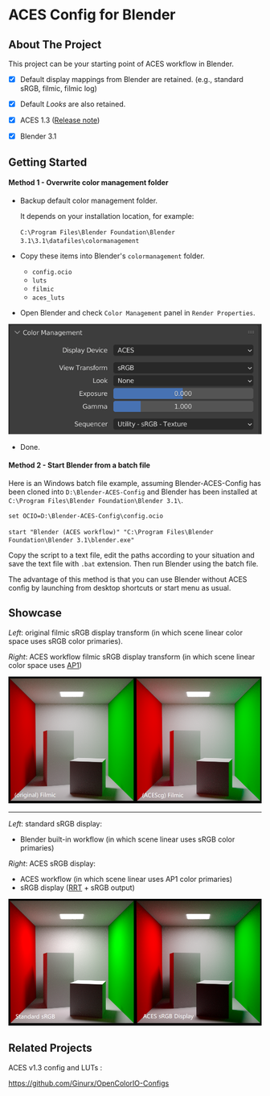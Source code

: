 # ACES Config for Blender



## About The Project

This project can be your starting point of ACES workflow in Blender.

- [x] Default display mappings from Blender are retained. (e.g.,  standard sRGB, filmic, filmic log)
- [x] Default *Looks* are also retained.
- [x] ACES 1.3 ([Release note](https://community.acescentral.com/t/aces-1-3-now-available/3739))
- [x] Blender 3.1



## Getting Started

#### Method 1 - Overwrite color management folder

- Backup default color management folder.

  It depends on your installation location, for example:

  `C:\Program Files\Blender Foundation\Blender 3.1\3.1\datafiles\colormanagement`

- Copy these items into Blender's `colormanagement` folder.
  - `config.ocio`
  - `luts`
  - `filmic`
  - `aces_luts`
- Open Blender and check `Color Management` panel in `Render Properties`.

![color_management_aces_srgb](.\docs\images\color_management_aces_srgb.png)

- Done.



#### Method 2 - Start Blender from a batch file

Here is an Windows batch file example, assuming Blender-ACES-Config has been cloned into `D:\Blender-ACES-Config` and Blender has been installed at `C:\Program Files\Blender Foundation\Blender 3.1\`.

```
set OCIO=D:\Blender-ACES-Config\config.ocio

start "Blender (ACES workflow)" "C:\Program Files\Blender Foundation\Blender 3.1\blender.exe"
```

Copy the script to a text file, edit the paths according to your situation and save the text file with `.bat` extension. Then run Blender using the batch file.

The advantage of this method is that you can use Blender without ACES config by launching from desktop shortcuts or start menu as usual.



## Showcase

*Left*: original filmic sRGB display transform (in which scene linear color space uses sRGB color primaries).

*Right*: ACES workflow filmic sRGB display transform (in which scene linear color space uses [AP1](https://en.wikipedia.org/wiki/Academy_Color_Encoding_System#ACEScg))

![the_cornell_box_rec709_filmic_vs_ap1_filmic](./docs/images/the_cornell_box_rec709_filmic_vs_ap1_filmic.png)

----

*Left*: standard sRGB display:

- Blender built-in workflow (in which scene linear uses sRGB color primaries)

*Right*: ACES sRGB display:

- ACES workflow (in which scene linear uses AP1 color primaries)
- sRGB display ([RRT](https://en.wikipedia.org/wiki/Academy_Color_Encoding_System#System_overview) + sRGB output)



![the_cornell_box_standard_srgb_vs_aces_srgb](./docs/images/the_cornell_box_standard_srgb_vs_aces_srgb.png)



## Related Projects

ACES v1.3 config and LUTs : 

https://github.com/Ginurx/OpenColorIO-Configs

